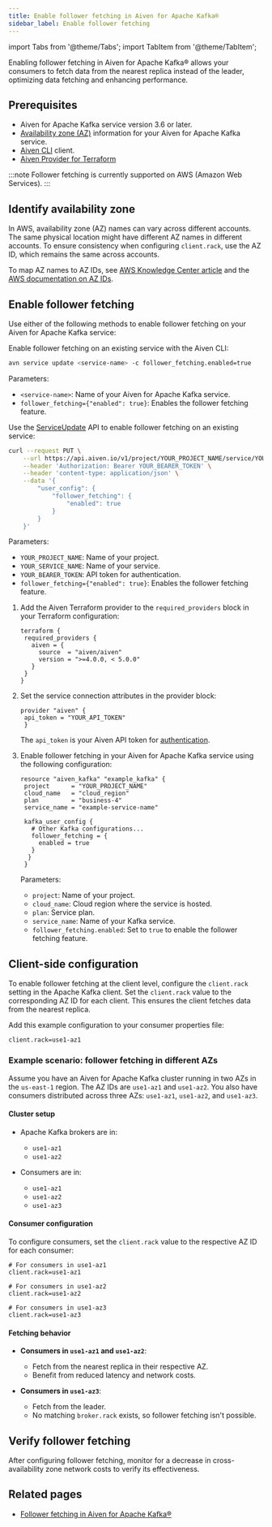 ```yaml
---
title: Enable follower fetching in Aiven for Apache Kafka®
sidebar_label: Enable follower fetching
---
```


import Tabs from '@theme/Tabs';
import TabItem from '@theme/TabItem';

Enabling follower fetching in Aiven for Apache Kafka® allows your consumers to fetch data from the nearest replica instead of the leader, optimizing data fetching and enhancing performance.

## Prerequisites

- Aiven for Apache Kafka service version 3.6 or later.
- [Availability zone (AZ)](#identify-availability-zone) information for your
  Aiven for Apache Kafka service.
- [Aiven CLI](/docs/tools/cli) client.
- [Aiven Provider for Terraform](https://registry.terraform.io/providers/aiven/aiven/latest/docs)


:::note
Follower fetching is currently supported on AWS (Amazon Web Services).
:::

## Identify availability zone

In AWS, availability zone (AZ) names can vary across different accounts. The same
physical location might have different AZ names in different accounts. To ensure
consistency when configuring `client.rack`, use the AZ ID, which remains the same
across accounts.

To map AZ names to AZ IDs, see [AWS Knowledge Center article](https://repost.aws/knowledge-center/vpc-map-cross-account-availability-zones) and the [AWS documentation on AZ IDs](https://docs.aws.amazon.com/ram/latest/userguide/working-with-az-ids.html).

## Enable follower fetching

Use either of the following methods to enable follower fetching on your
Aiven for Apache Kafka service:

<Tabs groupId="config-methods">
<TabItem value="cli" label="CLI" default>

Enable follower fetching on an existing service with the Aiven CLI:

```bash
avn service update <service-name> -c follower_fetching.enabled=true
```

Parameters:

- `<service-name>`: Name of your Aiven for Apache Kafka service.
- `follower_fetching={"enabled": true}`: Enables the follower fetching feature.

</TabItem>
<TabItem value="api" label="API">

Use the [ServiceUpdate](https://api.aiven.io/doc/#tag/Service/operation/ServiceUpdate)
API to enable follower fetching on an existing service:

```bash
curl --request PUT \
    --url https://api.aiven.io/v1/project/YOUR_PROJECT_NAME/service/YOUR_SERVICE_NAME \
    --header 'Authorization: Bearer YOUR_BEARER_TOKEN' \
    --header 'content-type: application/json' \
    --data '{
        "user_config": {
            "follower_fetching": {
                "enabled": true
            }
        }
    }'
```

Parameters:

- `YOUR_PROJECT_NAME`: Name of your project.
- `YOUR_SERVICE_NAME`: Name of your service.
- `YOUR_BEARER_TOKEN`: API token for authentication.
- `follower_fetching={"enabled": true}`: Enables the follower fetching feature.

</TabItem>
<TabItem value="terraform" label="Terraform">

1. Add the Aiven Terraform provider to the `required_providers` block in your Terraform
configuration:

   ```hcl
   terraform {
    required_providers {
      aiven = {
        source  = "aiven/aiven"
        version = ">=4.0.0, < 5.0.0"
      }
    }
   }
   ```

1. Set the service connection attributes in the provider block:

   ```hcl
   provider "aiven" {
    api_token = "YOUR_API_TOKEN"
    }
   ```

   The `api_token` is your Aiven API token for [authentication](/docs/platform/howto/create_authentication_token).

1. Enable follower fetching in your Aiven for Apache Kafka service using the
following configuration:

   ```hcl
   resource "aiven_kafka" "example_kafka" {
    project      = "YOUR_PROJECT_NAME"
    cloud_name   = "cloud_region"
    plan         = "business-4"
    service_name = "example-service-name"

    kafka_user_config {
      # Other Kafka configurations...
      follower_fetching = {
        enabled = true
      }
     }
    }
   ```

   Parameters:

    - `project`: Name of your project.
    - `cloud_name`: Cloud region where the service is hosted.
    - `plan`: Service plan.
    - `service_name`: Name of your Kafka service.
    - `follower_fetching.enabled`: Set to `true` to enable the follower fetching feature.

</TabItem>
</Tabs>

## Client-side configuration

To enable follower fetching at the client level, configure the `client.rack` setting
in the Apache Kafka client. Set the `client.rack` value to the corresponding AZ ID
for each client. This ensures the client fetches data from the nearest replica.

Add this example configuration to your consumer properties file:

```plaintext
client.rack=use1-az1
```

### Example scenario: follower fetching in different AZs

Assume you have an Aiven for Apache Kafka cluster running in two AZs in the `us-east-1`
region. The AZ IDs are `use1-az1` and `use1-az2`. You also have consumers distributed
across three AZs: `use1-az1`, `use1-az2`, and `use1-az3`.

#### Cluster setup

- Apache Kafka brokers are in:
  - `use1-az1`
  - `use1-az2`

- Consumers are in:
  - `use1-az1`
  - `use1-az2`
  - `use1-az3`

#### Consumer configuration

To configure consumers, set the `client.rack` value to the respective
AZ ID for each consumer:

```plaintext
# For consumers in use1-az1
client.rack=use1-az1

# For consumers in use1-az2
client.rack=use1-az2

# For consumers in use1-az3
client.rack=use1-az3
```

#### Fetching behavior

- **Consumers in `use1-az1` and `use1-az2`**:
  - Fetch from the nearest replica in their respective AZ.
  - Benefit from reduced latency and network costs.

- **Consumers in `use1-az3`**:
  - Fetch from the leader.
  - No matching `broker.rack` exists, so follower fetching isn't possible.


## Verify follower fetching

After configuring follower fetching, monitor for a decrease in cross-availability zone
network costs to verify its effectiveness.

## Related pages

- [Follower fetching in Aiven for Apache Kafka®](/docs/products/kafka/concepts/follower-fetching)
